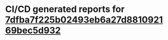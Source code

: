 # CI/CD generated reports for [7dfba7f225b02493eb6a27d881092169bec5d932](https://github.com/hydephp/develop/commit/7dfba7f225b02493eb6a27d881092169bec5d932)
